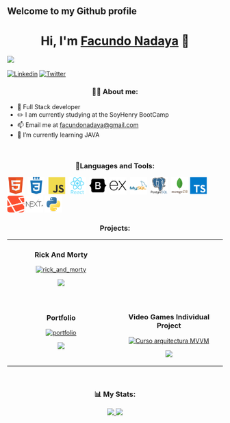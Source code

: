 ## Welcome to my Github profile

<div align="center">
<h1 align="center">Hi, I'm <a href="https://www.linkedin.com/in/facundo-nadaya-15a111214/">Facundo Nadaya</a> 👋</h1>
</div>

<img src="https://media.licdn.com/dms/image/D4D16AQGTESOhlg6NZA/profile-displaybackgroundimage-shrink_350_1400/0/1690766413315?e=1698278400&v=beta&t=ECxG1j2YNik4x56Arcy_EwGY5DbNkRKxYrWKvs78Y-0">

[![Linkedin](https://img.shields.io/badge/LinkedIn-0077B5?style=for-the-badge&logo=linkedin&logoColor=white)](https://www.linkedin.com/in/facundo-nadaya-15a111214/)
[![Twitter](https://img.shields.io/badge/Twitter-1DA1F2?style=for-the-badge&logo=twitter&logoColor=white)](https://twitter.com/FacundoNadaya)

<h3 align="center">👨‍💻 About me:</h3>

- 📲 Full Stack developer
- ✏️ I am currently studying at the SoyHenry BootCamp
- 📫  Email me at facundonadaya@gmail.com
- 🌱 I’m currently learning JAVA
<br>

<h3 align="center">🔨Languages and Tools:</h3>
    <div>
        <img src="https://github.com/devicons/devicon/blob/master/icons/html5/html5-original.svg" title="HTML5" alt="HTML" width="40" height="40"/>&nbsp;
        <img src="https://github.com/devicons/devicon/blob/master/icons/css3/css3-plain-wordmark.svg"  title="CSS3" alt="CSS" width="40" height="40"/>&nbsp;
        <img src="https://github.com/devicons/devicon/blob/master/icons/javascript/javascript-original.svg" title="JavaScript" alt="JavaScript" width="40" height="40"/>&nbsp;
        <img src="https://github.com/devicons/devicon/blob/master/icons/react/react-original-wordmark.svg" title="React" alt="React" width="40" height="40"/>&nbsp;
        <img src="https://github.com/devicons/devicon/blob/master/icons/bootstrap/bootstrap-plain.svg" title="Bootstrap" alt="Bootstrap" width="40" height="40"/>&nbsp;
        <img src="https://github.com/devicons/devicon/blob/master/icons/express/express-original.svg" title="Express" alt="Sass" width="40" height="40"/>&nbsp;
        <img src="https://github.com/devicons/devicon/blob/master/icons/mysql/mysql-original-wordmark.svg" title="MySQL"  alt="MySQL" width="40" height="40"/>&nbsp;
      <img src="https://github.com/devicons/devicon/blob/master/icons/postgresql/postgresql-original-wordmark.svg" title="PostgresqlL"  alt="MySQL" width="40" height="40"/>&nbsp;
        <img src="https://github.com/devicons/devicon/blob/master/icons/mongodb/mongodb-original-wordmark.svg" title="Mongodb" **alt="Git" width="40" height="40"/>
      <img src="https://github.com/devicons/devicon/blob/master/icons/typescript/typescript-original.svg" title="TypeScript" **alt="Git" width="40" height="40"/>
        <img src="https://github.com/devicons/devicon/blob/master/icons/laravel/laravel-plain.svg" title="Git" **alt="Git" width="40" height="40"/>
        <img src="https://github.com/devicons/devicon/blob/master/icons/nextjs/nextjs-original-wordmark.svg" title="Nextjs" **alt="Git" width="40" height="40"/>
        <img src="https://github.com/devicons/devicon/blob/master/icons/python/python-original.svg" title="Git" **alt="Git" width="40" height="40"/>
      </div>
</div>

<h3 align="center">Projects:</h3>

<table>
<tr>
<td width="50%">
<h3 align="center">Rick And Morty</h3>
<div align="center">
<a href="https://github.com/forze016/rick_and_morty/tree/master"><img src="https://ntvb.tmsimg.com/assets/p10376284_b_h8_av.jpg?w=960&h=540" width="400" alt="rick_and_morty"></a>
<p>
<a href="https://github.com/forze016/rick_and_morty/tree/master" target="_blank">
<img src="https://img.shields.io/badge/CÓDIGO-ff9?style=for-the-badge&logo=github&logoColor=black">
</a>
</a>
</p>
</div>
</td>

<tr>
<td width="50%">
<h3 align="center">Portfolio</h3>
<div align="center">
<a href="https://github.com/forze016/portfolio"><img src="http://imgfz.com/i/GeXkQmo.png" width="400" alt="portfolio"></a>
<p>
<a href="https://github.com/forze016/rick_and_morty/tree/master" target="_blank">
<img src="https://img.shields.io/badge/CÓDIGO-ff9?style=for-the-badge&logo=github&logoColor=black">
</a>
</a>
</p>
</div>
</td>


<td width="50%">
               <br>
<h3 align="center">Video Games Individual Project</h3>
<div align="center">                                       
<a href="https://github.com/forze016/PI-Videogames" target="_blank"><img src="https://colombia.unir.net/wp-content/uploads/sites/4/2015/04/videojuegos_1920x1080.jpg" width="400" alt="Curso arquitectura MVVM"></a>
<br>
<p>
<a href="https://github.com/forze016/PI-Videogames" target="_blank">
<img src="https://img.shields.io/badge/C%C3%93DIGO-80ffaa?style=for-the-badge&logo=github&logoColor=black">
</a>
</a>
</p>
</div>                                                             
</table>                                                                                 
</div>
<br>


<h3 align="center">📊 My Stats:</h3>

<p align="center">
<a href="https://github.com/forze016">
  <img height="180em" src="https://github-readme-stats-eight-theta.vercel.app/api?username=forze016&show_icons=true&theme=algolia&include_all_commits=true&count_private=true"/>
  <img height="180em" src="https://github-readme-stats-eight-theta.vercel.app/api/top-langs/?username=forze016&layout=compact&langs_count=8&theme=algolia"/>
</a>
</p>
